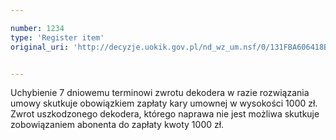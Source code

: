 ```yaml
---

number: 1234
type: 'Register item'
original_uri: 'http://decyzje.uokik.gov.pl/nd_wz_um.nsf/0/131FBA606418B306C12573530046944B?OpenDocument'


---
```


Uchybienie 7 dniowemu terminowi zwrotu dekodera w razie rozwiązania umowy skutkuje obowiązkiem zapłaty kary umownej w wysokości 1000 zł. Zwrot uszkodzonego dekodera, którego naprawa nie jest możliwa skutkuje zobowiązaniem abonenta do zapłaty kwoty 1000 zł.
